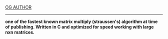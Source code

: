 
<a href="https://github.com/austinhutchen"  target="_blank"> OG AUTHOR </a>

<hr>
<p>
  <b>
  one of the fastest known matrix multiply (straussen's) algorithm at time of publishing. Written in C and optimized for speed working with large nxn matrices.
  </b>
</p>
